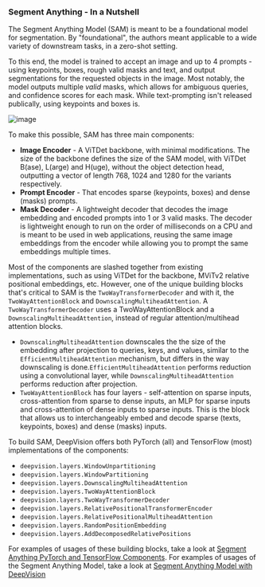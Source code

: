 ### Segment Anything - In a Nutshell

The Segment Anything Model (SAM) is meant to be a foundational model for segmentation. By "foundational", the authors meant applicable to a wide variety of downstream tasks, in a zero-shot setting.

To this end, the model is trained to accept an image and up to 4 prompts - using keypoints, boxes, rough valid masks and text, and output segmentations for the requested objects in the image. Most notably, the model outputs multiple *valid* masks, which allows for ambiguous queries, and confidence scores for each mask. While text-prompting isn't released publically, using keypoints and boxes is.

![image](https://github.com/DavidLandup0/deepvision/assets/60978046/610ba409-2851-442c-9e5d-b1d8de89b735)

To make this possible, SAM has three main components:

- **Image Encoder** - A ViTDet backbone, with minimal modifications. The size of the backbone defines the size of the SAM model, with ViTDet B(ase), L(arge) and H(uge), without the object detection head, outputting a vector of length 768, 1024 and 1280 for the variants  respectively.
- **Prompt Encoder** - That encodes sparse (keypoints, boxes) and dense (masks) prompts.
- **Mask Decoder** - A lightweight decoder that decodes the image embedding and encoded prompts into 1 or 3 valid masks. The decoder is lightweight enough to run on the order of milliseconds on a CPU and is meant to be used in web applications, reusing the same image embeddings from the encoder while allowing you to prompt the same embeddings multiple times.

Most of the components are slashed together from existing implementations, such as using ViTDet for the backbone, MViTv2 relative positional embeddings, etc. However, one of the unique building blocks that's critical to SAM is the `TwoWayTransformerDecoder` and with it, the `TwoWayAttentionBlock` and `DownscalingMultiheadAttention`. A `TwoWayTransformerDecoder` uses a TwoWayAttentionBlock and a `DownscalingMultiheadAttention`, instead of regular attention/multihead attention blocks. 

- `DownscalingMultiheadAttention` downscales the the size of the embedding after projection to queries, keys, and values, similar to the `EfficientMultiheadAttention` mechanism, but differs in the way downscaling is done.`EfficientMultiheadAttention` performs reduction using a convolutional layer, while `DownscalingMultiheadAttention` performs reduction after projection.
- `TwoWayAttentionBlock` has four layers - self-attention on sparse inputs, cross-attention from sparse to dense inputs, an MLP for sparse inputs and cross-attention of dense inputs to sparse inputs. This is the block that allows us to interchangeably embed and decode sparse (texts, keypoints, boxes) and dense (masks) inputs.

To build SAM, DeepVision offers both PyTorch (all) and TensorFlow (most) implementations of the components:

- `deepvision.layers.WindowUnpartitioning`
- `deepvision.layers.WindowPartitioning`
- `deepvision.layers.DownscalingMultiheadAttention`
- `deepvision.layers.TwoWayAttentionBlock`
- `deepvision.layers.TwoWayTransformerDecoder`
- `deepvision.layers.RelativePositionalTransformerEncoder`
- `deepvision.layers.RelativePositionalMultiheadAttention`
- `deepvision.layers.RandomPositionEmbedding`
- `deepvision.layers.AddDecomposedRelativePositions`

For examples of usages of these building blocks, take a look at [Segment Anything PyTorch and TensorFlow Components](https://github.com/DavidLandup0/deepvision/blob/main/examples/Segment%20Anything%20Model%20with%20DeepVision.ipynb).
For examples of usages of the Segment Anything Model, take a look at [Segment Anything Model with DeepVision](https://github.com/DavidLandup0/deepvision/blob/main/examples/Segment%20Anything%20Model%20with%20DeepVision.ipynb)

